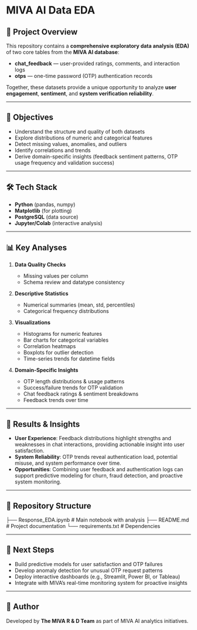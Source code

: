 # MIVA AI Data EDA

## 📌 Project Overview
This repository contains a **comprehensive exploratory data analysis (EDA)** of two core tables from the **MIVA AI database**:

- **chat_feedback** — user-provided ratings, comments, and interaction logs  
- **otps** — one-time password (OTP) authentication records  

Together, these datasets provide a unique opportunity to analyze **user engagement**, **sentiment**, and **system verification reliability**.

---

## 🎯 Objectives
- Understand the structure and quality of both datasets  
- Explore distributions of numeric and categorical features  
- Detect missing values, anomalies, and outliers  
- Identify correlations and trends  
- Derive domain-specific insights (feedback sentiment patterns, OTP usage frequency and validation success)

---

## 🛠️ Tech Stack
- **Python** (pandas, numpy)  
- **Matplotlib** (for plotting)  
- **PostgreSQL** (data source)  
- **Jupyter/Colab** (interactive analysis)  

---

## 📊 Key Analyses
1. **Data Quality Checks**  
   - Missing values per column  
   - Schema review and datatype consistency  

2. **Descriptive Statistics**  
   - Numerical summaries (mean, std, percentiles)  
   - Categorical frequency distributions  

3. **Visualizations**  
   - Histograms for numeric features  
   - Bar charts for categorical variables  
   - Correlation heatmaps  
   - Boxplots for outlier detection  
   - Time-series trends for datetime fields  

4. **Domain-Specific Insights**  
   - OTP length distributions & usage patterns  
   - Success/failure trends for OTP validation  
   - Chat feedback ratings & sentiment breakdowns  
   - Feedback trends over time  

---

## 🚀 Results & Insights
- **User Experience**: Feedback distributions highlight strengths and weaknesses in chat interactions, providing actionable insight into user satisfaction.  
- **System Reliability**: OTP trends reveal authentication load, potential misuse, and system performance over time.  
- **Opportunities**: Combining user feedback and authentication logs can support predictive modeling for churn, fraud detection, and proactive system monitoring.  

---

## 📂 Repository Structure

├── Response_EDA.ipynb # Main notebook with analysis
├── README.md # Project documentation
└── requirements.txt # Dependencies

---

## 🔮 Next Steps
- Build predictive models for user satisfaction and OTP failures  
- Develop anomaly detection for unusual OTP request patterns  
- Deploy interactive dashboards (e.g., Streamlit, Power BI, or Tableau)  
- Integrate with MIVA’s real-time monitoring system for proactive insights  

---

## 👤 Author
Developed by **The MIVA R & D Team** as part of MIVA AI analytics initiatives.  
